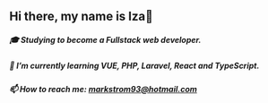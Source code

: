 ## Hi there, my name is Iza👋

##### :mortar_board: Studying to become a Fullstack web developer.
##### 🌱 I’m currently learning VUE, PHP, Laravel, React and TypeScript.
##### 📫 How to reach me: markstrom93@hotmail.com

<!--
**IzaMarkstrom/IzaMarkstrom** is a ✨ _special_ ✨ repository because its `README.md` (this file) appears on your GitHub profile.

Here are some ideas to get you started:

- 🔭 I’m currently working on ...
- 🌱 I’m currently learning ...
- 👯 I’m looking to collaborate on ...
- 🤔 I’m looking for help with ...
- 💬 Ask me about ...
- 📫 How to reach me: ...
- 😄 Pronouns: ...
- ⚡ Fun fact: ...
-->
